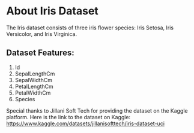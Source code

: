 # About Iris Dataset

The Iris dataset consists of three iris flower species: Iris Setosa, Iris Versicolor, and Iris Virginica.

## Dataset Features:
1. Id
2. SepalLengthCm
3. SepalWidthCm
4. PetalLengthCm
5. PetalWidthCm
6. Species

Special thanks to Jillani Soft Tech for providing the dataset on the Kaggle platform. Here is the link to the dataset on Kaggle: https://www.kaggle.com/datasets/jillanisofttech/iris-dataset-uci
